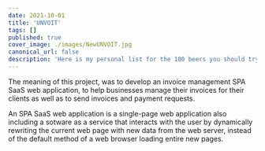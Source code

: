 ```yaml
---
date: 2021-10-01
title: 'UNVOIT'
tags: []
published: true
cover_image: ./images/NewUNVOIT.jpg
canonical_url: false
description: 'Here is my personal list for the 100 beers you should try! At vero eos et accusam et justo duo dolores et ea rebum. Stet clita kasd gubergren.'
---
```


The meaning of this project, was to develop an invoice management SPA SaaS web application, to help businesses manage their invoices for their clients as well as to send invoices and payment requests.

An SPA SaaS web application is a single-page web application also including a sotware as a service that interacts with the user by dynamically rewriting the current web page with new data from the web server, instead of the default method of a web browser loading entire new pages.

